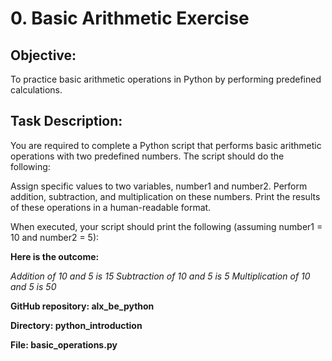 # 0. Basic Arithmetic Exercise

## Objective: 

To practice basic arithmetic operations in Python by performing predefined calculations.

## Task Description:

You are required to complete a Python script that performs basic arithmetic operations with two predefined numbers. The script should do the following:

Assign specific values to two variables, number1 and number2.
Perform addition, subtraction, and multiplication on these numbers.
Print the results of these operations in a human-readable format.

When executed, your script should print the following (assuming number1 = 10 and number2 = 5):

**Here is the outcome:**

*Addition of 10 and 5 is 15
Subtraction of 10 and 5 is 5
Multiplication of 10 and 5 is 50*

**GitHub repository: alx_be_python**

**Directory: python_introduction**

**File: basic_operations.py**
